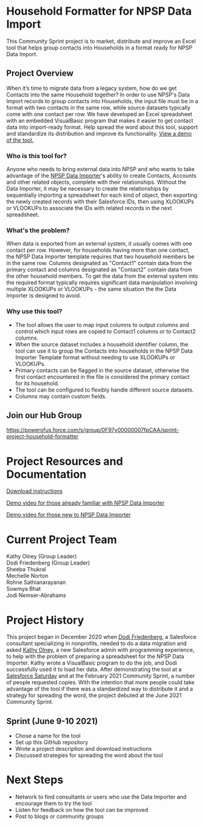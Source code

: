 # Household Formatter for NPSP Data Import
This Community Sprint project is to market, distribute and improve an Excel tool that helps group contacts into Households in a format ready for NPSP Data Import.

## Project Overview
When it’s time to migrate data from a legacy system, how do we get Contacts into the same Household together? In order to use NPSP's Data Import records to group contacts into Households, the input file must be in a format with two contacts in the same row, while source datasets typically come with one contact per row. We have developed an Excel spreadsheet with an embedded VisualBasic program that makes it easier to get contact data into import-ready format. Help spread the word about this tool, support and standardize its distribution and improve its functionality. [View a demo of the tool.](https://youtu.be/NGU43QEsObE)

### Who is this tool for?
Anyone who needs to bring external data into NPSP and who wants to take advantage of the [NPSP Data Importer](https://powerofus.force.com/s/article/NPSP-How-the-Import-Process-Works)'s ability to create Contacts, Accounts and other related objects, complete with their relationships. Without the Data Importer, it may be necessary to create the relationships by sequentially importing a spreadsheet for each kind of object, then exporting the newly created records with their Salesforce IDs, then using XLOOKUPs or VLOOKUPs to associate the IDs with related records in the next spreadsheet. 

### What's the problem?
When data is exported from an external system, it usually comes with one contact per row. However, for households having more than one contact, the NPSP Data Importer template requires that two household members be in the same row. Columns designated as "Contact1" contain data from the primary contact and columns designated as "Contact2" contain data from the other household members. To get the data from the external system into the required format typically requires significant data manipulation involving multiple XLOOKUPs or VLOOKUPs - the same situation the the Data Importer is designed to avoid. 

### Why use this tool?
-  The tool allows the user to map input columns to output columns and control which input rows are copied to Contact1 columns or to Contact2 columns.
-  When the source dataset includes a household identifier column, the tool can use it to group the Contacts into households in the NPSP Data Importer Template format without needing to use XLOOKUPs or VLOOKUPs.
-  Primary contacts can be flagged in the source dataset, otherwise the first contact encountered in the file is considered the primary contact for its household.
-  The tool can be configured to flexibly handle different source datasets.
-  Columns may contain custom fields.

## Join our Hub Group 
https://powerofus.force.com/s/group/0F97y00000007fpCAA/sprint-project-household-formatter



# Project Resources and Documentation
[Download instructions](https://github.com/SFDO-Community-Sprints/NPSPImport-Excel-Formatter/blob/readme-update/Download%20Instructions.md)

[Demo video for those already familiar with NPSP Data Importer](https://youtu.be/vOTE5IbZwd8)

[Demo video for those new to NPSP Data Importer](https://youtu.be/FWnHyz7KrCc)



# Current Project Team                   
Kathy Olney           (Group Leader)    
Dodi Friedenberg      (Group Leader)     
Sheeba Thukral    
Mechelle Norton  
Rohne Sathianarayanan  
Sowmya Bhat   
Jodi Nemser-Abrahams


# Project History
This project began in December 2020 when [Dodi Friedenberg](https://www.linkedin.com/in/dodifriedenberg/), a Salesforce consultant specializing in nonprofits, needed to do a data migration and asked [Kathy Olney](https://www.linkedin.com/in/kathy-olney-acton-ma/), a new Salesforce admin with programming experience, to help with the problem of preparing a spreadsheet for the NPSP Data Importer. Kathy wrote a VisualBasic program to do the job, and Dodi successfully used it to load her data. After demonstrating the tool at a [Salesforce Saturday](https://www.linkedin.com/groups/12476927/) and at the February 2021 Community Sprint, a number of people requested copies. With the intention that more people could take advantage of the tool if there was a standardized way to distribute it and a strategy for spreading the word, the project debuted at the June 2021 Community Sprint. 

## Sprint (June 9-10 2021)

- Chose a name for the tool
- Set up this GitHub repository 
- Wrote a project description and download instructions
- Discussed strategies for spreading the word about the tool



# Next Steps
- Network to find consultants or users who use the Data Importer and encourage them to try the tool
- Listen for feedback on how the tool can be improved
- Post to blogs or community groups
